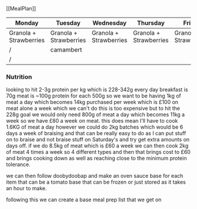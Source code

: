 [[MealPlan]] 

| Monday                 | Tuesday                | Wednesday              | Thursday               | Friday                 | Saturday               | Sunday                 |
| ---------------------- | ---------------------- | ---------------------- | ---------------------- | ---------------------- | ---------------------- | ---------------------- |
| Granola + Strawberries | Granola + Strawberries | Granola + Strawberries | Granola + Strawberries | Granola + Strawberries | Granola + Strawberries | Granola + Strawberries |
| /                      | camambert              |                        |                        |                        |                        |                        |
| /                      |                        |                        |                        |                        |                        |                        |
### Nutrition
looking to hit 2-3g protein per kg which is 228-342g every day
breakfast is 70g
meat is ~100g protein for each 500g
so we want to be having 1kg of meat a day which becomes 14kg purchased per week which is £100 on meat alone a week which we can't do
this is too expensive but to hit the 228g goal we would only need 800g of meat a day which becomes 11kg a week so we have £80 a week on meat. this does mean I'll have to cook 1.6KG of meat a day however we could do 2kg batches which would be 6 days a week of braising and that can be really easy to do as I can put stuff on to braise and not braise stuff on Saturday's and try get extra amounts on days off. 
if we do 8.5kg of meat which is £60 a week we can then cook 2kg of meat 4 times a week so 4 different types and then that brings cost to £60 and brings cooking down as well as reaching close to the minimum protein tolerance. 

we can then follow doobydoobap and make an oven sauce base for each item that can be a tomato base that can be frozen or just stored as it takes an hour to make. 

following this we can create a base meal prep list that we get on 